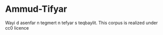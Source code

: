 # Ammud-Tifyar
Wayi d asenfar n tegmert n tefyar s teqbaylit.
This corpus is realized under cc0 licence
